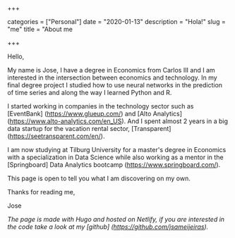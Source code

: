 +++ 

categories = ["Personal"]
date = "2020-01-13"
description = "Hola!"
slug = "me"
title = "About me

+++

Hello,

My name is Jose, I have a degree in Economics from Carlos III and I am interested in the intersection between economics and technology. In my final degree project I studied how to use neural networks in the prediction of time series and along the way I learned Python and R.

I started working in companies in the technology sector such as [EventBank] (https://www.glueup.com/) and [Alto Analytics] (https://www.alto-analytics.com/en_US). And I spent almost 2 years in a big data startup for the vacation rental sector, [Transparent] (https://seetransparent.com/en/).

I am now studying at Tilburg University for a master's degree in Economics with a specialization in Data Science while also working as a mentor in the [Springboard] Data Analytics bootcamp (https://www.springboard.com/).

This page is open to tell you what I am discovering on my own.

Thanks for reading me,

Jose

*The page is made with Hugo and hosted on Netlify, if you are interested in the code take a look at my [github] (https://github.com/jsameijeiras).*